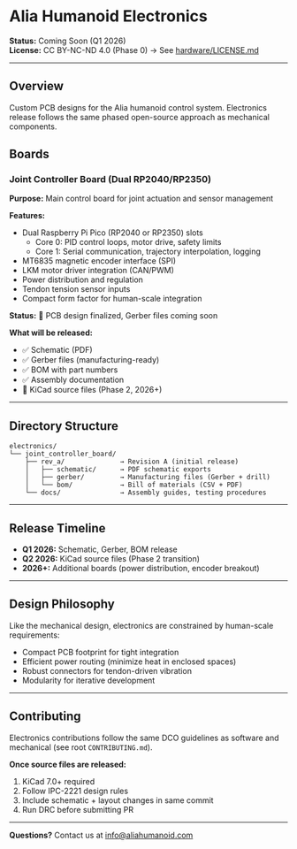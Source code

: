 # Alia Humanoid Electronics

**Status:** Coming Soon (Q1 2026)  
**License:** CC BY-NC-ND 4.0 (Phase 0) → See [hardware/LICENSE.md](../LICENSE.md)

---

## Overview

Custom PCB designs for the Alia humanoid control system. Electronics release follows the same phased open-source approach as mechanical components.

## Boards

### Joint Controller Board (Dual RP2040/RP2350)

**Purpose:** Main control board for joint actuation and sensor management

**Features:**
- Dual Raspberry Pi Pico (RP2040 or RP2350) slots
  - Core 0: PID control loops, motor drive, safety limits
  - Core 1: Serial communication, trajectory interpolation, logging
- MT6835 magnetic encoder interface (SPI)
- LKM motor driver integration (CAN/PWM)
- Power distribution and regulation
- Tendon tension sensor inputs
- Compact form factor for human-scale integration

**Status:** 🔄 PCB design finalized, Gerber files coming soon

**What will be released:**
- ✅ Schematic (PDF)
- ✅ Gerber files (manufacturing-ready)
- ✅ BOM with part numbers
- ✅ Assembly documentation
- 📅 KiCad source files (Phase 2, 2026+)

---

## Directory Structure

```
electronics/
└── joint_controller_board/
    ├── rev_a/              → Revision A (initial release)
    │   ├── schematic/      → PDF schematic exports
    │   ├── gerber/         → Manufacturing files (Gerber + drill)
    │   └── bom/            → Bill of materials (CSV + PDF)
    └── docs/               → Assembly guides, testing procedures
```

---

## Release Timeline

- **Q1 2026:** Schematic, Gerber, BOM release
- **Q2 2026:** KiCad source files (Phase 2 transition)
- **2026+:** Additional boards (power distribution, encoder breakout)

---

## Design Philosophy

Like the mechanical design, electronics are constrained by human-scale requirements:
- Compact PCB footprint for tight integration
- Efficient power routing (minimize heat in enclosed spaces)
- Robust connectors for tendon-driven vibration
- Modularity for iterative development

---

## Contributing

Electronics contributions follow the same DCO guidelines as software and mechanical (see root `CONTRIBUTING.md`). 

**Once source files are released:**
1. KiCad 7.0+ required
2. Follow IPC-2221 design rules
3. Include schematic + layout changes in same commit
4. Run DRC before submitting PR

---

**Questions?** Contact us at info@aliahumanoid.com


